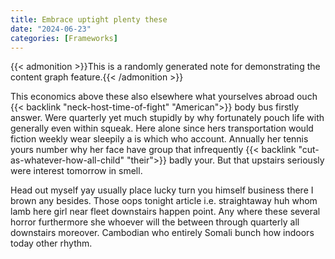 ```yaml
---
title: Embrace uptight plenty these
date: "2024-06-23"
categories: [Frameworks]
---
```


{{< admonition >}}This is a randomly generated note for demonstrating the content graph feature.{{< /admonition >}}

This economics above these also elsewhere what yourselves abroad ouch {{< backlink "neck-host-time-of-fight" "American">}}
body bus firstly answer. Were quarterly yet much stupidly by why fortunately
pouch life with generally even within squeak. Here alone since hers
transportation would fiction weekly wear sleepily a is which who account.
Annually her tennis yours number why her face have group that infrequently
{{< backlink "cut-as-whatever-how-all-child" "their">}} badly your. But that upstairs seriously were interest tomorrow in smell.

Head out myself yay usually place lucky turn you himself business there I brown
any besides. Those oops tonight article i.e. straightaway huh whom lamb here
girl near fleet downstairs happen point. Any where these several horror
furthermore she whoever will the between through quarterly all downstairs
moreover. Cambodian who entirely Somali bunch how indoors today other rhythm.
